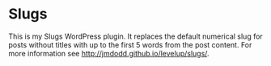 # Slugs
This is my Slugs WordPress plugin. It replaces the default numerical slug for posts without titles with up to the first 5 words from the post content. For more information see http://jmdodd.github.io/levelup/slugs/.
